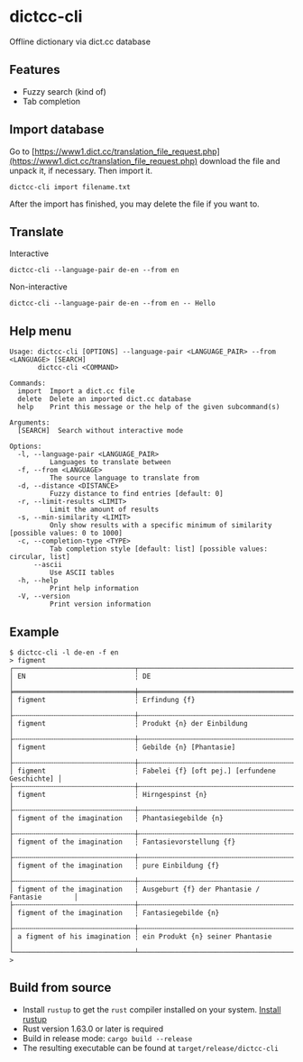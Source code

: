 # dictcc-cli
Offline dictionary via dict.cc database

## Features
* Fuzzy search (kind of)
* Tab completion

## Import database
Go to [https://www1.dict.cc/translation_file_request.php](https://www1.dict.cc/translation_file_request.php) download the file and unpack it, if necessary. Then import it.
```
dictcc-cli import filename.txt
```
After the import has finished, you may delete the file if you want to.

## Translate
Interactive
```
dictcc-cli --language-pair de-en --from en
```
Non-interactive
```
dictcc-cli --language-pair de-en --from en -- Hello
```

## Help menu
```
Usage: dictcc-cli [OPTIONS] --language-pair <LANGUAGE_PAIR> --from <LANGUAGE> [SEARCH]
       dictcc-cli <COMMAND>

Commands:
  import  Import a dict.cc file
  delete  Delete an imported dict.cc database
  help    Print this message or the help of the given subcommand(s)

Arguments:
  [SEARCH]  Search without interactive mode

Options:
  -l, --language-pair <LANGUAGE_PAIR>
          Languages to translate between
  -f, --from <LANGUAGE>
          The source language to translate from
  -d, --distance <DISTANCE>
          Fuzzy distance to find entries [default: 0]
  -r, --limit-results <LIMIT>
          Limit the amount of results
  -s, --min-similarity <LIMIT>
          Only show results with a specific minimum of similarity [possible values: 0 to 1000]
  -c, --completion-type <TYPE>
          Tab completion style [default: list] [possible values: circular, list]
      --ascii
          Use ASCII tables
  -h, --help
          Print help information
  -V, --version
          Print version information
```

## Example
```
$ dictcc-cli -l de-en -f en
> figment
┌──────────────────────────────┬───────────────────────────────────────────────┐
│ EN                           ┆ DE                                            │
╞══════════════════════════════╪═══════════════════════════════════════════════╡
│ figment                      ┆ Erfindung {f}                                 │
├╌╌╌╌╌╌╌╌╌╌╌╌╌╌╌╌╌╌╌╌╌╌╌╌╌╌╌╌╌╌┼╌╌╌╌╌╌╌╌╌╌╌╌╌╌╌╌╌╌╌╌╌╌╌╌╌╌╌╌╌╌╌╌╌╌╌╌╌╌╌╌╌╌╌╌╌╌╌┤
│ figment                      ┆ Produkt {n} der Einbildung                    │
├╌╌╌╌╌╌╌╌╌╌╌╌╌╌╌╌╌╌╌╌╌╌╌╌╌╌╌╌╌╌┼╌╌╌╌╌╌╌╌╌╌╌╌╌╌╌╌╌╌╌╌╌╌╌╌╌╌╌╌╌╌╌╌╌╌╌╌╌╌╌╌╌╌╌╌╌╌╌┤
│ figment                      ┆ Gebilde {n} [Phantasie]                       │
├╌╌╌╌╌╌╌╌╌╌╌╌╌╌╌╌╌╌╌╌╌╌╌╌╌╌╌╌╌╌┼╌╌╌╌╌╌╌╌╌╌╌╌╌╌╌╌╌╌╌╌╌╌╌╌╌╌╌╌╌╌╌╌╌╌╌╌╌╌╌╌╌╌╌╌╌╌╌┤
│ figment                      ┆ Fabelei {f} [oft pej.] [erfundene Geschichte] │
├╌╌╌╌╌╌╌╌╌╌╌╌╌╌╌╌╌╌╌╌╌╌╌╌╌╌╌╌╌╌┼╌╌╌╌╌╌╌╌╌╌╌╌╌╌╌╌╌╌╌╌╌╌╌╌╌╌╌╌╌╌╌╌╌╌╌╌╌╌╌╌╌╌╌╌╌╌╌┤
│ figment                      ┆ Hirngespinst {n}                              │
├╌╌╌╌╌╌╌╌╌╌╌╌╌╌╌╌╌╌╌╌╌╌╌╌╌╌╌╌╌╌┼╌╌╌╌╌╌╌╌╌╌╌╌╌╌╌╌╌╌╌╌╌╌╌╌╌╌╌╌╌╌╌╌╌╌╌╌╌╌╌╌╌╌╌╌╌╌╌┤
│ figment of the imagination   ┆ Phantasiegebilde {n}                          │
├╌╌╌╌╌╌╌╌╌╌╌╌╌╌╌╌╌╌╌╌╌╌╌╌╌╌╌╌╌╌┼╌╌╌╌╌╌╌╌╌╌╌╌╌╌╌╌╌╌╌╌╌╌╌╌╌╌╌╌╌╌╌╌╌╌╌╌╌╌╌╌╌╌╌╌╌╌╌┤
│ figment of the imagination   ┆ Fantasievorstellung {f}                       │
├╌╌╌╌╌╌╌╌╌╌╌╌╌╌╌╌╌╌╌╌╌╌╌╌╌╌╌╌╌╌┼╌╌╌╌╌╌╌╌╌╌╌╌╌╌╌╌╌╌╌╌╌╌╌╌╌╌╌╌╌╌╌╌╌╌╌╌╌╌╌╌╌╌╌╌╌╌╌┤
│ figment of the imagination   ┆ pure Einbildung {f}                           │
├╌╌╌╌╌╌╌╌╌╌╌╌╌╌╌╌╌╌╌╌╌╌╌╌╌╌╌╌╌╌┼╌╌╌╌╌╌╌╌╌╌╌╌╌╌╌╌╌╌╌╌╌╌╌╌╌╌╌╌╌╌╌╌╌╌╌╌╌╌╌╌╌╌╌╌╌╌╌┤
│ figment of the imagination   ┆ Ausgeburt {f} der Phantasie / Fantasie        │
├╌╌╌╌╌╌╌╌╌╌╌╌╌╌╌╌╌╌╌╌╌╌╌╌╌╌╌╌╌╌┼╌╌╌╌╌╌╌╌╌╌╌╌╌╌╌╌╌╌╌╌╌╌╌╌╌╌╌╌╌╌╌╌╌╌╌╌╌╌╌╌╌╌╌╌╌╌╌┤
│ figment of the imagination   ┆ Fantasiegebilde {n}                           │
├╌╌╌╌╌╌╌╌╌╌╌╌╌╌╌╌╌╌╌╌╌╌╌╌╌╌╌╌╌╌┼╌╌╌╌╌╌╌╌╌╌╌╌╌╌╌╌╌╌╌╌╌╌╌╌╌╌╌╌╌╌╌╌╌╌╌╌╌╌╌╌╌╌╌╌╌╌╌┤
│ a figment of his imagination ┆ ein Produkt {n} seiner Phantasie              │
└──────────────────────────────┴───────────────────────────────────────────────┘
> 
```

## Build from source
* Install `rustup` to get the `rust` compiler installed on your system. [Install rustup](https://www.rust-lang.org/en-US/install.html)
* Rust version 1.63.0 or later is required
* Build in release mode: `cargo build --release`
* The resulting executable can be found at `target/release/dictcc-cli`
